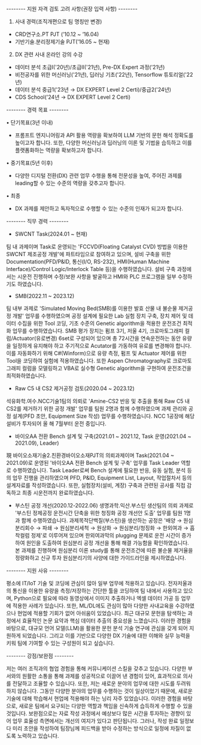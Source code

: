 -------- 지원 자격 검토 고려 사항(권장 입력 사항) --------

1. 사내 경력(조직개편으로 팀 명칭만 변경)
 - CRD연구소.PT PJT (’10.12 ~ ’16.04)
 - 기반기술.분리정제기술 PJT(’16.05 ~ 현재)
2. DX 관련 사내 온라인 강의 수강
 - 데이터 분석 초급I('20년)/초급II('21년), Pre-DX Expert 과정('21년)
 - 비전공자를 위한 머신러닝('21년), 딥러닝 기초('22년), Tensorflow 튜토리얼('22년)
 - 데이터 분석 중급1('23년 → DX EXPERT Level 2 Certi)/중급2('24년)
 - CDS School('24년 → DX EXPERT Level 2 Certi)


-------- 경력 목표 --------

•  단기목표(3년 이내)

- 프롬프트 엔지니어링과 API 활용 역량을 확보하여 LLM 기반의 문헌 해석 정확도를 높이고자 합니다. 또한, 다양한 머신러닝과 딥러닝의 이론 및 기법을 습득하고 이를 플랫폼화하는 역량을 확보하고자 합니다.

• 중기목표(5년 이후)

- 다양한 디지털 전환(DX) 관련 업무 수행을 통해 전문성을 높여, 주어진 과제를 leading할 수 있는 수준의 역량을 갖추고자 합니다.

• 최종

- DX 과제를 제안하고 독자적으로 수행할 수 있는 수준의 인재가 되고자 합니다.


-------- 직무 경력 --------

* SWCNT Task(2024.01 ~ 현재)

팀 내 과제이며 Task로 운영되는 'FCCVD(Floating Catalyst CVD) 방법을 이용한 SWCNT 제조공정 개발'에 파트타임으로 참여하고 있으며, 설비 구축을 위한 Documentation(PFD/P&ID, 통신(I/O, RS-232), HMI(Human Machine Interface)/Control Logic/Interlock Table 등)을 수행하였습니다. 설비 구축 과정에서는 시운전 진행하며 수정/보완 사항을 발굴하고 HMI와 PLC 프로그램을 일부 수정하기도 하였습니다.


* SMB(2022.11 ~ 2023.12)
  
팀 내부 과제로 'Simulated Moving Bed(SMB)를 이용한 발효 산물 내 불순물 제거공정 개발' 업무를 수행하였으며 공정 설계에 필요한 Lab 실험 장치 구축, 장치 제어 및 데이터 수집을 위한 Tool 코딩, 기초 수준의 Genetic algorithm을 적용한 운전조건 최적화 업무를 수행하였습니다. SMB 평가 장치는 펌프 3기, 저울 4기, 크로마토그래피 컬럼/Actuator(유로변경) 6set로 구성되어 있으며 총 72시간을 연속운전하는 동안 유량을 일정하게 유지해야 하고 주기적으로 Acutator를 가동하여 유로를 변경해야 합니다. 이를 자동화하기 위해 C#(Winform)으로 유량 측정, 펌프 및 Actuator 제어를 위한 Tool을 코딩하여 실험에 적용하였습니다. 또한 Aspen Chromatography로 크로마토그래피 컬럼을 모델링하고 VBA로 실수형 Genetic algorithm을 구현하여 운전조건을 최적화하였습니다.


* Raw C5 내 CS2 제거공정 검토(2020.04 ~ 2023.12)

석유화학.여수.NCC기술1팀의 의뢰로 'Amine-CS2 반응 및 추출을 통해 Raw C5 내 CS2를 제거하기 위한 공정 개발' 업무를 팀원 2명과 함께 수행하였으며 과제 관리와 공정 설계(PFD 초안, Equipment Size 작성) 업무를 수행하였습니다. NCC 1공장에 해당 설비가 투자되어 올 해 7월부터 운전 중입니다.

* 바이오AA 전환 Bench 설계 및 구축(2021.01 ~ 2021.12, Task 운영(2021.04 ~ 2021.09), Leader)

現 바이오소재기술2.친환경바이오소재PJT의 의뢰과제이며 Task(2021.04 ~ 2021.09)로 운영된 '바이오AA 전환 Bench 설계 및 구축' 업무를 Task Leader 역할로 수행하였습니다. Task Leader로써 Bench 설계에 필요한 반응, 유동 실험, 분석 등의 업무 진행을 관리하였으며 PFD, P&ID, Equipment List, Layout, 작업절차서 등의 설계자료를 작성하였습니다. 또한, 실험장치(설비, 계장) 구축과 관련된 공사를 직접 감독하고 최종 시운전까지 완료하였습니다.

* 부스틴 공정 개선(2020.12-2022.06)
생명과학.익산.부스틴 생산팀의 의뢰 과제로 '부스틴 정제공정 운전시간 단축을 위한 청징화 공정 개선안 도출' 업무를 팀원 1명과 함께 수행하였습니다. 과제목적단백질(부스틴)을 생산하는 공정은 '배양 → 원심분리회수 → 파쇄 → 원심분리세척 → 원상화 → 원심분리/청징화 → 한외여과 → 흡착컬럼 정제'로 이루어져 있으며 한외여과막의 plugging 문제로 운전 시간이 증가하여 원인을 도출하여 원심분리 공정 개선을 통해 해결 가능함을 확인하였습니다. 본 과제를 진행하며 원심분리 이론 study를 통해 운전조건에 따른 불순물 제거율을 정량화하고 신규 투자 원심분리기의 사양에 대한 가이드라인을 제시하였습니다.



-------- 지원 사유 --------

평소에 IT/IoT 기술 및 코딩에 관심이 많아 일부 업무에 적용하고 있습니다. 전자저울과의 통신을 이용한 유량을 측정/저장하는 간단한 툴을 코딩하여 팀 내에서 사용하고 있으며, Python으로 필요에 따라 동영상에서 이미지 추출하거나 엑셀 데이터 가공 등 업무에 적용한 사례가 있습니다. 또한, ML/DL에도 관심이 많아 다양한 사내교육을 수강하였으나 현업에 적용할 기회가 없어 아쉬움이 있었습니다. 최근 대규모 문헌을 탐색하는 과정에서 효율적인 논문 요약과 핵심 데이터 추출의 중요성을 느꼈습니다. 이러한 경험을 바탕으로, 대규모 언어 모델(LLM)을 활용한 문헌 분석 기술 연구에 관심을 갖게 되어 지원하게 되었습니다. 그리고 이를 기반으로 다양한 DX 기술에 대한 이해와 실무 능력을 키워 팀에 기여할 수 있는 구성원이 되고 싶습니다.


-------- 강점/보완점 --------

저는 여러 조직과의 협업 경험을 통해 커뮤니케이션 스킬을 갖추고 있습니다. 다양한 부서와의 원활한 소통을 통해 과제를 성공적으로 이끌어 낸 경험이 있어, 효과적으로 의사를 전달하고 조율할 수 있습니다.
또한, 저는 새로운 분야의 업무에 대한 시도를 두려워하지 않습니다. 그동안 다양한 분야의 업무를 수행하는 것이 일상이었기 때문에, 새로운 기술에 대해 학습해서 현업에 적용해야 하는 닝리 자주 있었습니다. 이러한 경험을 바탕으로, 새로운 팀에서 요구되는 다양한 역할과 책임을 신속하게 습득하게 수행할 수 있을 것입니다.
보완점으로는 자료 작성 과정에서 예상보다 많은 시간을 투자하는 경향이 있어 업무 효율성 측면에서는 개선의 여지가 있다고 판단됩니다. 그러나, 작성 완료 일정보다 미리 초안을 작성하여 팀장님께 피드백을 받아 수정하는 방식으로 일정에 차질이 없도록 노력하고 있습니다.
